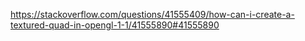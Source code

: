 https://stackoverflow.com/questions/41555409/how-can-i-create-a-textured-quad-in-opengl-1-1/41555890#41555890